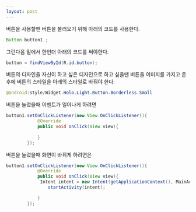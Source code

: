 ```yaml
---
layout: post
---
```


버튼을 사용할땐 버튼을 불러오기 위해 아래의 코드를 사용한다.
```java
Button button1 ;
```
그런다음 밑에서 한번더 아래의 코드를 써야한다.
```java
button = findViewById(R.id.button);
```

버튼의 디자인을 자신이 하고 싶은 디자인으로 하고 싶을땐
버튼을 이미지를 가지고 온후에
버튼의 스타일을 아래의 스타일로 바꿔야 한다.
```java
@android:style/Widget.Holo.Light.Button.Borderless.Small
```

버튼을 눌렀을때 이벤트가 일어나게 하려면
```java
button1.setOnClickListener(new View.OnClickListener(){
            @Override
            public void onClick(View view){
             
            }
        });
```

버튼을 눌렀을때 화면이 바뀌게 하려면은
```java
button1.setOnClickListener(new View.OnClickListener(){
            @Override
            public void onClick(View view){
             Intent intent = new Intent(getApplicationContext(), MainActivity2.class);
                startActivity(intent);
                
            }
        });
```

